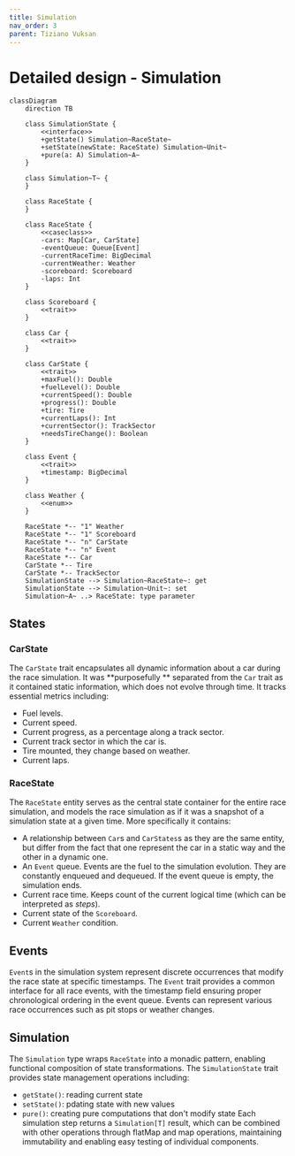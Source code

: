 ```yaml
---
title: Simulation
nav_order: 3
parent: Tiziano Vuksan
---
```


# Detailed design - Simulation

```mermaid
classDiagram
    direction TB

    class SimulationState {
        <<interface>>
        +getState() Simulation~RaceState~
        +setState(newState: RaceState) Simulation~Unit~
        +pure(a: A) Simulation~A~
    }

    class Simulation~T~ {
    }

    class RaceState {
    }

    class RaceState {
        <<caseclass>>
        -cars: Map[Car, CarState]
        -eventQueue: Queue[Event]
        -currentRaceTime: BigDecimal
        -currentWeather: Weather
        -scoreboard: Scoreboard
        -laps: Int
    }

    class Scoreboard {
        <<trait>>
    }

    class Car {
        <<trait>>
    }

    class CarState {
        <<trait>>
        +maxFuel(): Double
        +fuelLevel(): Double
        +currentSpeed(): Double
        +progress(): Double
        +tire: Tire
        +currentLaps(): Int
        +currentSector(): TrackSector
        +needsTireChange(): Boolean
    }

    class Event {
        <<trait>>
        +timestamp: BigDecimal
    }

    class Weather {
        <<enum>>
    }

    RaceState *-- "1" Weather
    RaceState *-- "1" Scoreboard
    RaceState *-- "n" CarState
    RaceState *-- "n" Event
    RaceState *-- Car
    CarState *-- Tire
    CarState *-- TrackSector
    SimulationState --> Simulation~RaceState~: get
    SimulationState --> Simulation~Unit~: set
    Simulation~A~ ..> RaceState: type parameter

```

## States

### CarState

The `CarState` trait encapsulates all dynamic information about a car during the race simulation. It was **purposefully
**
separated from the `Car` trait as it contained static information, which does not evolve through time.
It tracks essential metrics including:

- Fuel levels.
- Current speed.
- Current progress, as a percentage along a track sector.
- Current track sector in which the car is.
- Tire mounted, they change based on weather.
- Current laps.

### RaceState

The `RaceState` entity serves as the central state container for the entire race simulation, and models the race
simulation
as if it was a snapshot of a simulation state at a given time.
More specifically it contains:

- A relationship between `Car`s and `CarStates`s as they are the same entity, but differ from the fact that one
  represent the car in a static way and the other in a dynamic one.
- An `Event` queue. Events are the fuel to the simulation evolution. They are constantly enqueued and dequeued. If the event queue is empty, the simulation ends.
- Current race time. Keeps count of the current logical time (which can be interpreted as _steps_).
- Current state of the `Scoreboard`.
- Current `Weather` condition.

## Events

`Event`s in the simulation system represent discrete occurrences that modify the race state at specific timestamps. The
`Event` trait provides a common interface for all race events, with the timestamp field ensuring proper chronological
ordering in the event queue. Events can represent various race occurrences such as pit stops or weather changes.

## Simulation

The `Simulation` type wraps `RaceState` into a monadic pattern, enabling functional composition of state
transformations. The `SimulationState` trait provides state management operations including:
- `getState()`: reading current state
- `setState()`: pdating state with new values
- `pure()`: creating pure computations that don't modify state
Each simulation step returns a `Simulation[T]` result, which can be combined with other operations through flatMap and map operations,
maintaining immutability and enabling easy testing of individual components.
